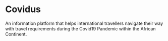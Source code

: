 # Covidus
An information platform that helps international travellers navigate their way with travel requirements during the Covid19 Pandemic within the African Continent. 
